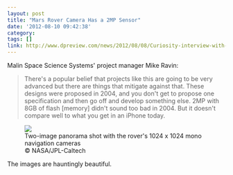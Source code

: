 ```yaml
---
layout: post
title: "Mars Rover Camera Has a 2MP Sensor"
date: '2012-08-10 09:42:38'
category: 
tags: []
link: http://www.dpreview.com/news/2012/08/08/Curiosity-interview-with-Malin-Space-Science-Systems-Mike-Ravine
---
```


Malin Space Science Systems' project manager Mike Ravin:
>There's a popular belief that projects like this are going to be very advanced but there are things that mitigate against that. These designs were proposed in 2004, and you don't get to propose one specification and then go off and develop something else. 2MP with 8GB of flash [memory] didn't sound too bad in 2004. But it doesn't compare well to what you get in an iPhone today.

<figure>
  <a href="http://1.static.img-dpreview.com/files/news/0353350380/Navcam-pano.jpg?v=1556"><img src="http://3.static.img-dpreview.com/files/news/0353350380/520/Navcam-pano.jpg?v=1556"></a>
  <figcaption>Two-image panorama shot with the rover's 1024 x 1024 mono navigation cameras<br/>&copy; NASA/JPL-Caltech</figcaption>
</figure>

The images are hauntingly beautiful.
